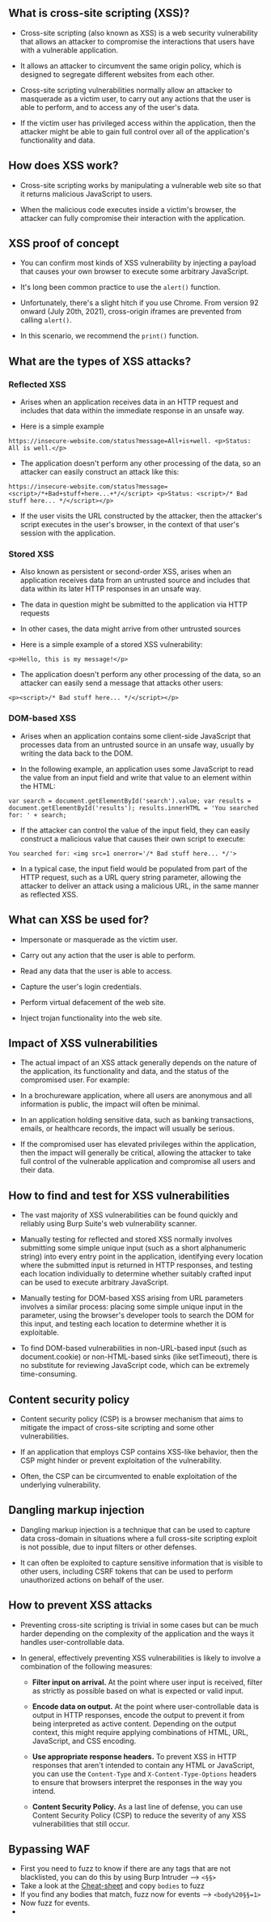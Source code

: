 ## What is cross-site scripting (XSS)?

- Cross-site scripting (also known as XSS) is a web security vulnerability that allows an attacker to compromise the interactions that users have with a vulnerable application.

- It allows an attacker to circumvent the same origin policy, which is designed to segregate different websites from each other. 

- Cross-site scripting vulnerabilities normally allow an attacker to masquerade as a victim user, to carry out any actions that the user is able to perform, and to access any of the user's data.

- If the victim user has privileged access within the application, then the attacker might be able to gain full control over all of the application's functionality and data.

## How does XSS work?

- Cross-site scripting works by manipulating a vulnerable web site so that it returns malicious JavaScript to users.

- When the malicious code executes inside a victim's browser, the attacker can fully compromise their interaction with the application.

## XSS proof of concept

- You can confirm most kinds of XSS vulnerability by injecting a payload that causes your own browser to execute some arbitrary JavaScript.

- It's long been common practice to use the `alert()` function.

- Unfortunately, there's a slight hitch if you use Chrome. From version 92 onward (July 20th, 2021), cross-origin iframes are prevented from calling `alert()`.

- In this scenario, we recommend the `print()` function.

## What are the types of XSS attacks?

### Reflected XSS
 
- Arises when an application receives data in an HTTP request and includes that data within the immediate response in an unsafe way.

- Here is a simple example

```
https://insecure-website.com/status?message=All+is+well. <p>Status: All is well.</p>
```

- The application doesn't perform any other processing of the data, so an attacker can easily construct an attack like this:

```
https://insecure-website.com/status?message=<script>/*+Bad+stuff+here...+*/</script> <p>Status: <script>/* Bad stuff here... */</script></p>
```

- If the user visits the URL constructed by the attacker, then the attacker's script executes in the user's browser, in the context of that user's session with the application.

### Stored XSS

- Also known as persistent or second-order XSS, arises when an application receives data from an untrusted source and includes that data within its later HTTP responses in an unsafe way.

- The data in question might be submitted to the application via HTTP requests

- In other cases, the data might arrive from other untrusted sources

- Here is a simple example of a stored XSS vulnerability:

```
<p>Hello, this is my message!</p>
```

- The application doesn't perform any other processing of the data, so an attacker can easily send a message that attacks other users:

```
<p><script>/* Bad stuff here... */</script></p>
```

### DOM-based XSS

- Arises when an application contains some client-side JavaScript that processes data from an untrusted source in an unsafe way, usually by writing the data back to the DOM.

- In the following example, an application uses some JavaScript to read the value from an input field and write that value to an element within the HTML:

```
var search = document.getElementById('search').value; var results = document.getElementById('results'); results.innerHTML = 'You searched for: ' + search;
```

- If the attacker can control the value of the input field, they can easily construct a malicious value that causes their own script to execute:

```
You searched for: <img src=1 onerror='/* Bad stuff here... */'>
```

- In a typical case, the input field would be populated from part of the HTTP request, such as a URL query string parameter, allowing the attacker to deliver an attack using a malicious URL, in the same manner as reflected XSS.

## What can XSS be used for?

- Impersonate or masquerade as the victim user.

- Carry out any action that the user is able to perform.

- Read any data that the user is able to access.

- Capture the user's login credentials.

- Perform virtual defacement of the web site.

- Inject trojan functionality into the web site.

## Impact of XSS vulnerabilities

- The actual impact of an XSS attack generally depends on the nature of the application, its functionality and data, and the status of the compromised user. For example:

- In a brochureware application, where all users are anonymous and all information is public, the impact will often be minimal.

- In an application holding sensitive data, such as banking transactions, emails, or healthcare records, the impact will usually be serious.

- If the compromised user has elevated privileges within the application, then the impact will generally be critical, allowing the attacker to take full control of the vulnerable application and compromise all users and their data.

## How to find and test for XSS vulnerabilities

- The vast majority of XSS vulnerabilities can be found quickly and reliably using Burp Suite's web vulnerability scanner.

- Manually testing for reflected and stored XSS normally involves submitting some simple unique input (such as a short alphanumeric string) into every entry point in the application, identifying every location where the submitted input is returned in HTTP responses, and testing each location individually to determine whether suitably crafted input can be used to execute arbitrary JavaScript. 

- Manually testing for DOM-based XSS arising from URL parameters involves a similar process: placing some simple unique input in the parameter, using the browser's developer tools to search the DOM for this input, and testing each location to determine whether it is exploitable.

-  To find DOM-based vulnerabilities in non-URL-based input (such as document.cookie) or non-HTML-based sinks (like setTimeout), there is no substitute for reviewing JavaScript code, which can be extremely time-consuming.

## Content security policy

- Content security policy (CSP) is a browser mechanism that aims to mitigate the impact of cross-site scripting and some other vulnerabilities. 

- If an application that employs CSP contains XSS-like behavior, then the CSP might hinder or prevent exploitation of the vulnerability.

- Often, the CSP can be circumvented to enable exploitation of the underlying vulnerability.

## Dangling markup injection

- Dangling markup injection is a technique that can be used to capture data cross-domain in situations where a full cross-site scripting exploit is not possible, due to input filters or other defenses.

- It can often be exploited to capture sensitive information that is visible to other users, including CSRF tokens that can be used to perform unauthorized actions on behalf of the user.

## How to prevent XSS attacks

- Preventing cross-site scripting is trivial in some cases but can be much harder depending on the complexity of the application and the ways it handles user-controllable data.

- In general, effectively preventing XSS vulnerabilities is likely to involve a combination of the following measures:

	- **Filter input on arrival.** At the point where user input is received, filter as strictly as possible based on what is expected or valid input.

	- **Encode data on output.** At the point where user-controllable data is output in HTTP responses, encode the output to prevent it from being interpreted as active content. Depending on the output context, this might require applying combinations of HTML, URL, JavaScript, and CSS encoding.

	- **Use appropriate response headers.** To prevent XSS in HTTP responses that aren't intended to contain any HTML or JavaScript, you can use the `Content-Type` and `X-Content-Type-Options` headers to ensure that browsers interpret the responses in the way you intend.

	- **Content Security Policy.** As a last line of defense, you can use Content Security Policy (CSP) to reduce the severity of any XSS vulnerabilities that still occur.

## Bypassing WAF

- First you need to fuzz to know if there are any tags that are not blacklisted, you can do this by using Burp Intruder --> `<§§>`
- Take a look at the [Cheat-sheet](https://portswigger.net/web-security/cross-site-scripting/cheat-sheet) and copy `bodies`  to fuzz 
- If you find any bodies that match, fuzz now for events --> `<body%20§§=1>`
- Now fuzz for events.
- 